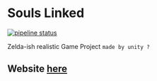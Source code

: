# Souls Linked  

[![pipeline status](https://gitlab.com/eastern-legion/soulslinked/badges/master/pipeline.svg)](https://gitlab.com/eastern-legion/soulslinked/commits/master)

Zelda-ish realistic Game Project `made by unity ?`

## Website [here](https://eastern-legion.gitlab.io/soulslinked/main)